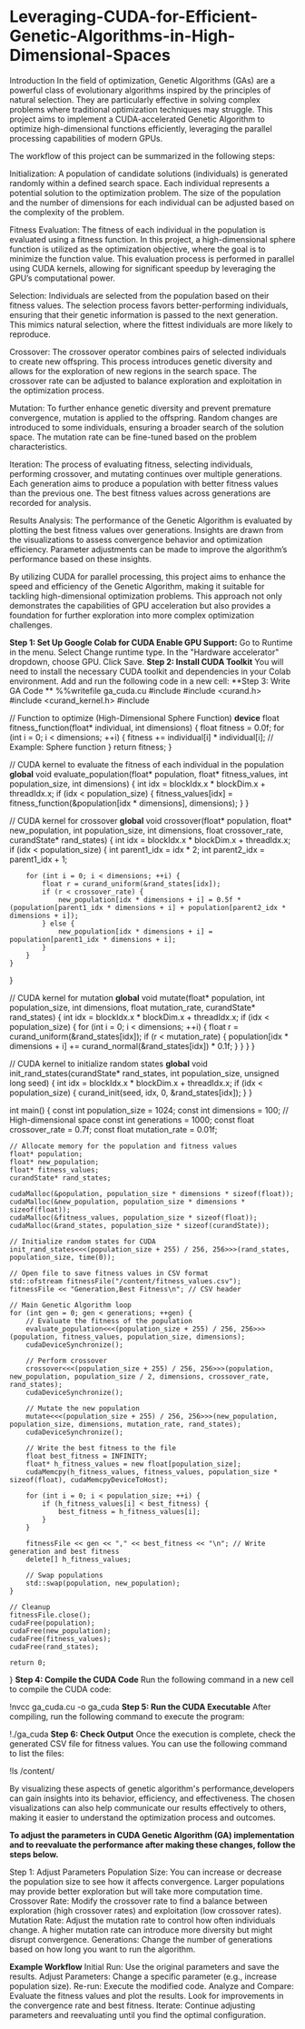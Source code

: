 # Leveraging-CUDA-for-Efficient-Genetic-Algorithms-in-High-Dimensional-Spaces

Introduction
In the field of optimization, Genetic Algorithms (GAs) are a powerful class of evolutionary algorithms inspired by the principles of natural selection. They are particularly effective in solving complex problems where traditional optimization techniques may struggle. This project aims to implement a CUDA-accelerated Genetic Algorithm to optimize high-dimensional functions efficiently, leveraging the parallel processing capabilities of modern GPUs.

The workflow of this project can be summarized in the following steps:

Initialization: A population of candidate solutions (individuals) is generated randomly within a defined search space. Each individual represents a potential solution to the optimization problem. The size of the population and the number of dimensions for each individual can be adjusted based on the complexity of the problem.

Fitness Evaluation: The fitness of each individual in the population is evaluated using a fitness function. In this project, a high-dimensional sphere function is utilized as the optimization objective, where the goal is to minimize the function value. This evaluation process is performed in parallel using CUDA kernels, allowing for significant speedup by leveraging the GPU’s computational power.

Selection: Individuals are selected from the population based on their fitness values. The selection process favors better-performing individuals, ensuring that their genetic information is passed to the next generation. This mimics natural selection, where the fittest individuals are more likely to reproduce.

Crossover: The crossover operator combines pairs of selected individuals to create new offspring. This process introduces genetic diversity and allows for the exploration of new regions in the search space. The crossover rate can be adjusted to balance exploration and exploitation in the optimization process.

Mutation: To further enhance genetic diversity and prevent premature convergence, mutation is applied to the offspring. Random changes are introduced to some individuals, ensuring a broader search of the solution space. The mutation rate can be fine-tuned based on the problem characteristics.

Iteration: The process of evaluating fitness, selecting individuals, performing crossover, and mutating continues over multiple generations. Each generation aims to produce a population with better fitness values than the previous one. The best fitness values across generations are recorded for analysis.

Results Analysis: The performance of the Genetic Algorithm is evaluated by plotting the best fitness values over generations. Insights are drawn from the visualizations to assess convergence behavior and optimization efficiency. Parameter adjustments can be made to improve the algorithm’s performance based on these insights.

By utilizing CUDA for parallel processing, this project aims to enhance the speed and efficiency of the Genetic Algorithm, making it suitable for tackling high-dimensional optimization problems. This approach not only demonstrates the capabilities of GPU acceleration but also provides a foundation for further exploration into more complex optimization challenges.

**Step 1: Set Up Google Colab for CUDA
Enable GPU Support:**
Go to Runtime in the menu.
Select Change runtime type.
In the "Hardware accelerator" dropdown, choose GPU.
Click Save.
**Step 2: Install CUDA Toolkit**
You will need to install the necessary CUDA toolkit and dependencies in your Colab environment. Add and run the following code in a new cell:
**Step 3: Write GA Code **
%%writefile ga_cuda.cu
#include <iostream>
#include <curand.h>
#include <curand_kernel.h>
#include <fstream>

// Function to optimize (High-Dimensional Sphere Function)
__device__ float fitness_function(float* individual, int dimensions) {
    float fitness = 0.0f;
    for (int i = 0; i < dimensions; ++i) {
        fitness += individual[i] * individual[i];  // Example: Sphere function
    }
    return fitness;
}

// CUDA kernel to evaluate the fitness of each individual in the population
__global__ void evaluate_population(float* population, float* fitness_values, int population_size, int dimensions) {
    int idx = blockIdx.x * blockDim.x + threadIdx.x;
    if (idx < population_size) {
        fitness_values[idx] = fitness_function(&population[idx * dimensions], dimensions);
    }
}

// CUDA kernel for crossover
__global__ void crossover(float* population, float* new_population, int population_size, int dimensions, float crossover_rate, curandState* rand_states) {
    int idx = blockIdx.x * blockDim.x + threadIdx.x;
    if (idx < population_size) {
        int parent1_idx = idx * 2;
        int parent2_idx = parent1_idx + 1;

        for (int i = 0; i < dimensions; ++i) {
            float r = curand_uniform(&rand_states[idx]);
            if (r < crossover_rate) {
                new_population[idx * dimensions + i] = 0.5f * (population[parent1_idx * dimensions + i] + population[parent2_idx * dimensions + i]);
            } else {
                new_population[idx * dimensions + i] = population[parent1_idx * dimensions + i];
            }
        }
    }
}

// CUDA kernel for mutation
__global__ void mutate(float* population, int population_size, int dimensions, float mutation_rate, curandState* rand_states) {
    int idx = blockIdx.x * blockDim.x + threadIdx.x;
    if (idx < population_size) {
        for (int i = 0; i < dimensions; ++i) {
            float r = curand_uniform(&rand_states[idx]);
            if (r < mutation_rate) {
                population[idx * dimensions + i] += curand_normal(&rand_states[idx]) * 0.1f;
            }
        }
    }
}

// CUDA kernel to initialize random states
__global__ void init_rand_states(curandState* rand_states, int population_size, unsigned long seed) {
    int idx = blockIdx.x * blockDim.x + threadIdx.x;
    if (idx < population_size) {
        curand_init(seed, idx, 0, &rand_states[idx]);
    }
}

int main() {
    const int population_size = 1024;
    const int dimensions = 100;  // High-dimensional space
    const int generations = 1000;
    const float crossover_rate = 0.7f;
    const float mutation_rate = 0.01f;

    // Allocate memory for the population and fitness values
    float* population;
    float* new_population;
    float* fitness_values;
    curandState* rand_states;

    cudaMalloc(&population, population_size * dimensions * sizeof(float));
    cudaMalloc(&new_population, population_size * dimensions * sizeof(float));
    cudaMalloc(&fitness_values, population_size * sizeof(float));
    cudaMalloc(&rand_states, population_size * sizeof(curandState));

    // Initialize random states for CUDA
    init_rand_states<<<(population_size + 255) / 256, 256>>>(rand_states, population_size, time(0));

    // Open file to save fitness values in CSV format
    std::ofstream fitnessFile("/content/fitness_values.csv");
    fitnessFile << "Generation,Best Fitness\n"; // CSV header

    // Main Genetic Algorithm loop
    for (int gen = 0; gen < generations; ++gen) {
        // Evaluate the fitness of the population
        evaluate_population<<<(population_size + 255) / 256, 256>>>(population, fitness_values, population_size, dimensions);
        cudaDeviceSynchronize();

        // Perform crossover
        crossover<<<(population_size + 255) / 256, 256>>>(population, new_population, population_size / 2, dimensions, crossover_rate, rand_states);
        cudaDeviceSynchronize();

        // Mutate the new population
        mutate<<<(population_size + 255) / 256, 256>>>(new_population, population_size, dimensions, mutation_rate, rand_states);
        cudaDeviceSynchronize();

        // Write the best fitness to the file
        float best_fitness = INFINITY;
        float* h_fitness_values = new float[population_size];
        cudaMemcpy(h_fitness_values, fitness_values, population_size * sizeof(float), cudaMemcpyDeviceToHost);
        
        for (int i = 0; i < population_size; ++i) {
            if (h_fitness_values[i] < best_fitness) {
                best_fitness = h_fitness_values[i];
            }
        }

        fitnessFile << gen << "," << best_fitness << "\n"; // Write generation and best fitness
        delete[] h_fitness_values;

        // Swap populations
        std::swap(population, new_population);
    }

    // Cleanup
    fitnessFile.close();
    cudaFree(population);
    cudaFree(new_population);
    cudaFree(fitness_values);
    cudaFree(rand_states);

    return 0;
}
**Step 4: Compile the CUDA Code**
Run the following command in a new cell to compile the CUDA code:

!nvcc ga_cuda.cu -o ga_cuda
**Step 5: Run the CUDA Executable**
After compiling, run the following command to execute the program:

!./ga_cuda
**Step 6: Check Output**
Once the execution is complete, check the generated CSV file for fitness values. You can use the following command to list the files:

!ls /content/

By visualizing these aspects of genetic algorithm's performance,developers can gain insights into its behavior, efficiency, and effectiveness. The chosen visualizations can also help communicate our results effectively to others, making it easier to understand the optimization process and outcomes.


**To adjust the parameters in CUDA Genetic Algorithm (GA) implementation and to reevaluate the performance after making these changes, follow the steps below.**

Step 1: Adjust Parameters
Population Size: You can increase or decrease the population size to see how it affects convergence. Larger populations may provide better exploration but will take more computation time.
Crossover Rate: Modify the crossover rate to find a balance between exploration (high crossover rates) and exploitation (low crossover rates).
Mutation Rate: Adjust the mutation rate to control how often individuals change. A higher mutation rate can introduce more diversity but might disrupt convergence.
Generations: Change the number of generations based on how long you want to run the algorithm.

**Example Workflow**
Initial Run: Use the original parameters and save the results.
Adjust Parameters: Change a specific parameter (e.g., increase population size).
Re-run: Execute the modified code.
Analyze and Compare: Evaluate the fitness values and plot the results. Look for improvements in the convergence rate and best fitness.
Iterate: Continue adjusting parameters and reevaluating until you find the optimal configuration.


